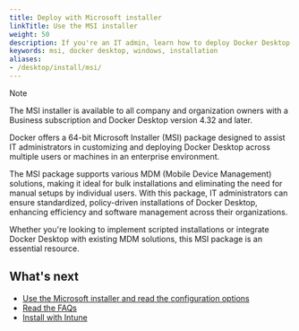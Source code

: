 ```yaml
---
title: Deploy with Microsoft installer
linkTitle: Use the MSI installer
weight: 50
description: If you're an IT admin, learn how to deploy Docker Desktop with Microsoft installer
keywords: msi, docker desktop, windows, installation
aliases:
- /desktop/install/msi/
---
```


> [!NOTE]
>
> The MSI installer is available to all company and organization owners with a Business subscription and Docker Desktop version 4.32 and later.

Docker offers a 64-bit Microsoft Installer (MSI) package designed to assist IT administrators in customizing and deploying Docker Desktop across multiple users or machines in an enterprise environment. 

The MSI package supports various MDM (Mobile Device Management) solutions, making it ideal for bulk installations and eliminating the need for manual setups by individual users. With this package, IT administrators can ensure standardized, policy-driven installations of Docker Desktop, enhancing efficiency and software management across their organizations.

Whether you're looking to implement scripted installations or integrate Docker Desktop with existing MDM solutions, this MSI package is an essential resource.

## What's next

- [Use the Microsoft installer and read the configuration options](install-and-configure.md)
- [Read the FAQs](faq.md)
- [Install with Intune](use-intune.md)
